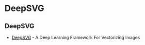 # DeepSVG

## DeepSVG

- [DeepSVG](https://github.com/alexandre01/deepsvg/blob/master/notebooks) - A Deep Learning Framework For Vectorizing Images
